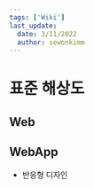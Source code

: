 ```yaml
---
tags: ['Wiki']
last_update:
  date: 3/11/2022
  author: sewonkimm
---
```


# 표준 해상도

## Web


## WebApp

- 반응형 디자인
